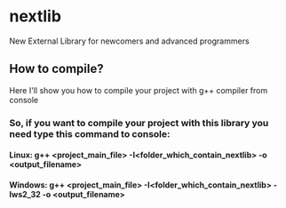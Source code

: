 # nextlib
New External Library for newcomers and advanced programmers

## How to compile?
Here I'll show you how to compile your project with g++ compiler from console
### So, if you want to compile your project with this library you need type this command to console:
#### Linux:   g++ <project_main_file> -I<folder_which_contain_nextlib> -o <output_filename>
#### Windows: g++ <project_main_file> -I<folder_which_contain_nextlib> -lws2_32 -o <output_filename>
